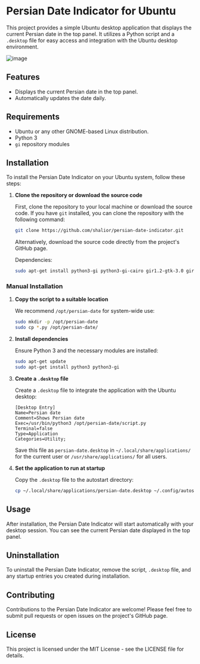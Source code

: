 # Persian Date Indicator for Ubuntu

This project provides a simple Ubuntu desktop application that displays the current Persian date in the top panel. It utilizes a Python script and a `.desktop` file for easy access and integration with the Ubuntu desktop environment.

![image](https://github.com/shalior/persian-date-indicator/assets/42506404/c56d6a6a-2aa4-43cd-876b-355a47190dfd)


## Features

- Displays the current Persian date in the top panel.
- Automatically updates the date daily.

## Requirements

- Ubuntu or any other GNOME-based Linux distribution.
- Python 3
- `gi` repository modules

## Installation

To install the Persian Date Indicator on your Ubuntu system, follow these steps:

1. **Clone the repository or download the source code**

   First, clone the repository to your local machine or download the source code. If you have `git` installed, you can clone the repository with the following command:

   ```bash
   git clone https://github.com/shalior/persian-date-indicator.git
   ```

   Alternatively, download the source code directly from the project's GitHub page.

   Dependencies:
    
   ```bash
   sudo apt-get install python3-gi python3-gi-cairo gir1.2-gtk-3.0 gir1.2-ayatanaappindicator3-0.1
   ```

### Manual Installation

1. **Copy the script to a suitable location**

   We recommend `/opt/persian-date` for system-wide use:

   ```bash
   sudo mkdir -p /opt/persian-date
   sudo cp *.py /opt/persian-date/
   ```

2. **Install dependencies**

   Ensure Python 3 and the necessary modules are installed:

   ```bash
   sudo apt-get update
   sudo apt-get install python3 python3-gi
   ```

3. **Create a `.desktop` file**

   Create a `.desktop` file to integrate the application with the Ubuntu desktop:

   ```plaintext
   [Desktop Entry]
   Name=Persian date
   Comment=Shows Persian date
   Exec=/usr/bin/python3 /opt/persian-date/script.py
   Terminal=false
   Type=Application
   Categories=Utility;
   ```

   Save this file as `persian-date.desktop` in `~/.local/share/applications/` for the current user or `/usr/share/applications/` for all users.

4. **Set the application to run at startup**

   Copy the `.desktop` file to the autostart directory:

   ```bash
   cp ~/.local/share/applications/persian-date.desktop ~/.config/autostart/
   ```

## Usage

After installation, the Persian Date Indicator will start automatically with your desktop session. You can see the current Persian date displayed in the top panel.

## Uninstallation

To uninstall the Persian Date Indicator, remove the script, `.desktop` file, and any startup entries you created during installation.

## Contributing

Contributions to the Persian Date Indicator are welcome! Please feel free to submit pull requests or open issues on the project's GitHub page.

## License

This project is licensed under the MIT License - see the LICENSE file for details.
